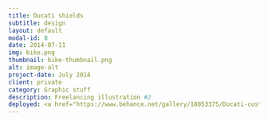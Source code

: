 ```yaml
---
title: Ducati shields
subtitle: design
layout: default
modal-id: 8
date: 2014-07-11
img: bike.png
thumbnail: bike-thumbnail.png
alt: image-alt
project-date: July 2014
client: private
category: Graphic stuff 
description: Freelancing illustration #2 
deployed: <a href="https://www.behance.net/gallery/18053375/Ducati-customized-designs-Rugby-teams" target="_blank">Read more on Behance</a>
---
```

